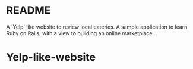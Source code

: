# README

A 'Yelp' like website to review local eateries.
A sample application to learn Ruby on Rails, with a view to building an online marketplace.

# Yelp-like-website
